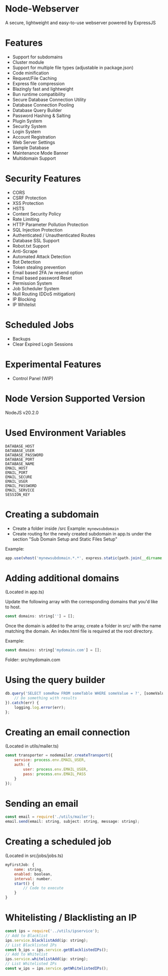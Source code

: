 # Node-Webserver
A secure, lightweight and easy-to-use webserver powered by ExpressJS

# Features
- Support for subdomains
- Cluster module
- Support for multiple file types (adjustable in package.json)
- Code minification
- Request/File Caching
- Express file compression
- Blazingly fast and lightweight
- Bun runtime compatibility
- Secure Database Connection Utility
- Database Connection Pooling
- Database Query Builder
- Password Hashing & Salting
- Plugin System
- Security System
- Login System
- Account Registration
- Web Server Settings
- Sample Database
- Maintenance Mode Banner
- Multidomain Support

# Security Features
- CORS
- CSRF Protection
- XSS Protection
- HSTS
- Content Security Policy
- Rate Limiting
- HTTP Parameter Pollution Protection
- SQL Injection Protection
- Authenticated / Unauthenticated Routes
- Database SSL Support
- Robot.txt Support
- Anti-Scrape
- Automated Attack Detection
- Bot Detection
- Token stealing prevention
- Email based 2FA /w resend option
- Email based password Reset
- Permission System
- Job Scheduler System
- Null Routing (DDoS mitigation)
- IP Blocking
- IP Whitelist

# Scheduled Jobs
- Backups
- Clear Expired Login Sessions

# Experimental Features
- Control Panel (WIP)

# Node Version Supported Version
NodeJS v20.2.0

# Used Environment Variables
```
DATABASE_HOST
DATABASE_USER
DATABASE_PASSWORD
DATABASE_PORT
DATABASE_NAME
EMAIL_HOST
EMAIL_PORT
EMAIL_SECURE
EMAIL_USER
EMAIL_PASSWORD
EMAIL_SERVICE
SESSION_KEY
```

# Creating a subdomain
- Create a folder inside /src
Example: ``mynewsubdomain``
- Create routing for the newly created subdomain in app.ts under the section "Sub Domain Setup and Static Files Setup"

Example:

```js
app.use(vhost('mynewsubdomain.*.*', express.static(path.join(__dirname, '/mynewsubdomain'))));
```

# Adding additional domains
(Located in app.ts)

Update the following array with the corresponding domains that you'd like to host.
```js
const domains: string[''] = [];
```
Once the domain is added to the array, create a folder in src/ with the name matching the domain.
An index.html file is required at the root directory.

Example:
```js
const domains: string['mydomain.com'] = [];
```
Folder: src/mydomain.com


# Using the query builder
```js
db.query('SELECT someRow FROM someTable WHERE someValue = ?', [someValue]).then((results) => {
    // Do something with results
}).catch(err) {
    logging.log.error(err);
};

```

# Creating an email connection
(Located in utils/mailer.ts)
```js
const transporter = nodemailer.createTransport({
    service: process.env.EMAIL_USER,
    auth: {
        user: process.env.EMAIL_USER,
        pass: process.env.EMAIL_PASS
    }
});
```

# Sending an email
```js
const email = require('./utils/mailer');
email.send(email: string, subject: string, message: string);
```

# Creating a scheduled job
(Located in src/jobs/jobs.ts)
```js
myFirstJob: {
    name: string,
    enabled: boolean,
    interval: number.
    start() {
        // Code to execute
    }
}
```

# Whitelisting / Blacklisting an IP
```js
const ips = require('../utils/ipservice');
// Add to Blacklist
ips.service.blacklistAdd(ip: string);
// List Blacklisted IPs
const b_ips = ips.service.getBlacklistedIPs();
// Add to Whitelist
ips.service.whitelistAdd(ip: string);
// List Whitelisted IPs
const w_ips = ips.service.getWhitelistedIPs();
```